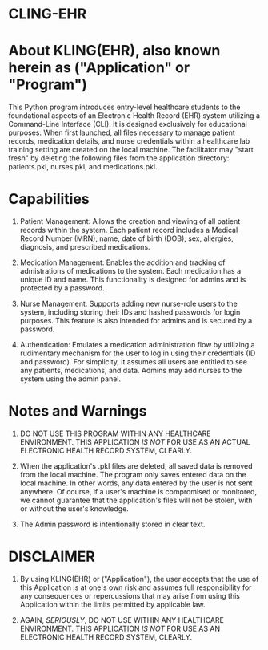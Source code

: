 # CLING-EHR

# About KLING(EHR), also known herein as ("Application" or "Program")
This Python program introduces entry-level healthcare students to the foundational aspects of an Electronic Health Record (EHR) system utilizing a Command-Line Interface (CLI). It is designed exclusively for educational purposes. When first launched, all files necessary to manage patient records, medication details, and nurse credentials within a healthcare lab training setting are created on the local machine. The facilitator may "start fresh" by deleting the following files from the application directory: patients.pkl, nurses.pkl, and medications.pkl.

# Capabilities
1. Patient Management: Allows the creation and viewing of all patient records within the system. Each patient record includes a Medical Record Number (MRN), name, date of birth (DOB), sex, allergies, diagnosis, and prescribed medications.

2. Medication Management: Enables the addition and tracking of admistrations of medications to the system. Each medication has a unique ID and name. This functionality is designed for admins and is protected by a password.

3. Nurse Management: Supports adding new nurse-role users to the system, including storing their IDs and hashed passwords for login purposes. This feature is also intended for admins and is secured by a password.

4. Authentication: Emulates a medication administration flow by utilizing a rudimentary mechanism for the user to log in using their credentials (ID and password). For simplicity, it assumes all users are entitled to see any patients, medications, and data. Admins may add nurses to the system using the admin panel.

# Notes and Warnings
1. DO NOT USE THIS PROGRAM WITHIN ANY HEALTHCARE ENVIRONMENT. THIS APPLICATION *IS NOT* FOR USE AS AN ACTUAL ELECTRONIC HEALTH RECORD SYSTEM, CLEARLY.

2. When the application's .pkl files are deleted, all saved data is removed from the local machine. The program only saves entered data on the local machine. In other words, any data entered by the user is not sent anywhere. Of course, if a user's machine is compromised or monitored, we cannot guarantee that the application's files will not be stolen, with or without the user's knowledge. 

3. The Admin password is intentionally stored in clear text.

# DISCLAIMER 
1. By using KLING(EHR) or ("Application"), the user accepts that the use of this Application is at one's own risk and assumes full responsibility for any consequences or repercussions that may arise from using this Application within the limits permitted by applicable law. 

2. AGAIN, *SERIOUSLY*, DO NOT USE WITHIN ANY HEALTHCARE ENVIRONMENT. THIS APPLICATION *IS NOT* FOR USE AS AN ELECTRONIC HEALTH RECORD SYSTEM, CLEARLY.
